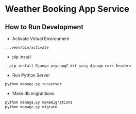 # Weather Booking App Service

## How to Run Development

* Activate Virtual Environment
```sh
. .venv/bin/activate 
```

* pip install
```sh
. pip install Django psycopg2 drf-yasg django-cors-headers
```

* Run Python Server
```sh
python manage.py runserver
```

* Make db migratitions
```sh
python manage.py makemigrations
python manage.py migrate
```
